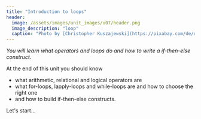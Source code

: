```yaml
---
title: "Introduction to loops"
header:
  image: /assets/images/unit_images/u07/header.png
  image_description: "loop"
  caption: "Photo by [Christopher Kuszajewski](https://pixabay.com/de/users/kuszapro-369349/?utm_source=link-attribution&amp;utm_medium=referral&amp;utm_campaign=image&amp;utm_content=583537) [from Pixabay](https://pixabay.com/de/?utm_source=link-attribution&amp;utm_medium=referral&amp;utm_campaign=image&amp;utm_content=583537)"
---
```

*You will learn what operators and loops do and how to write a if-then-else construct.*

<!--more-->

At the end of this unit you should know

* what arithmetic, relational and logical operators are
* what for-loops, lapply-loops and while-loops are and how to choose the right one
* and how to build if-then-else constructs.

Let's start...


<!--
## Further reading

add some day

Bild von <a href="https://pixabay.com/de/users/kuszapro-369349/?utm_source=link-attribution&amp;utm_medium=referral&amp;utm_campaign=image&amp;utm_content=583537">Christopher Kuszajewski</a> auf <a href="https://pixabay.com/de/?utm_source=link-attribution&amp;utm_medium=referral&amp;utm_campaign=image&amp;utm_content=583537">Pixabay</a>
-->
